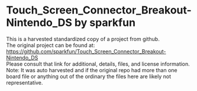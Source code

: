 
# Touch_Screen_Connector_Breakout-Nintendo_DS by sparkfun  
This is a harvested standardized copy of a project from github.  
The original project can be found at:  
https://github.com/sparkfun/Touch_Screen_Connector_Breakout-Nintendo_DS  
Please consult that link for additional, details, files, and license information.  
Note: It was auto harvested and if the original repo had more than one board file or anything out of the ordinary the files here are likely not representative.  
    